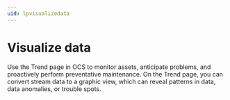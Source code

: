 ```yaml
---
uid: lpvisualizedata
---
```


# Visualize data

Use the Trend page in OCS to monitor assets, anticipate problems, and proactively perform preventative maintenance.
On the Trend page, you can convert stream data to a graphic view, which can reveal patterns in data, data anomalies, or trouble spots. 